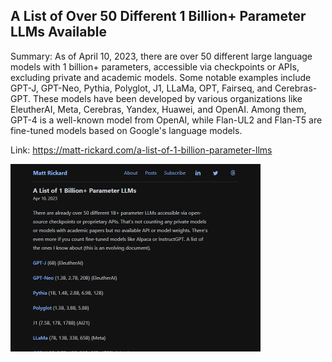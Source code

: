 ## A List of Over 50 Different 1 Billion+ Parameter LLMs Available
Summary: As of April 10, 2023, there are over 50 different large language models with 1 billion+ parameters, accessible via checkpoints or APIs, excluding private and academic models. Some notable examples include GPT-J, GPT-Neo, Pythia, Polyglot, J1, LLaMa, OPT, Fairseq, and Cerebras-GPT. These models have been developed by various organizations like EleutherAI, Meta, Cerebras, Yandex, Huawei, and OpenAI. Among them, GPT-4 is a well-known model from OpenAI, while Flan-UL2 and Flan-T5 are fine-tuned models based on Google's language models.

Link: https://matt-rickard.com/a-list-of-1-billion-parameter-llms

<img src="/img/7f6d6710-d857-40c8-9e55-83449ae8d7ec.png" width="400" />
<br/><br/>
